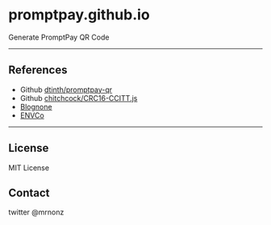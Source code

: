 # promptpay.github.io
Generate PromptPay QR Code

---

## References
- Github [dtinth/promptpay-qr](https://github.com/dtinth/promptpay-qr)
- Github [chitchcock/CRC16-CCITT.js](https://gist.github.com/chitchcock/5112270)
- [Blognone](https://www.blognone.com/node/95133)
- [ENVCo](https://www.emvco.com/emv-technologies/qrcodes/)
---

## License
MIT License

## Contact
twitter @mrnonz
